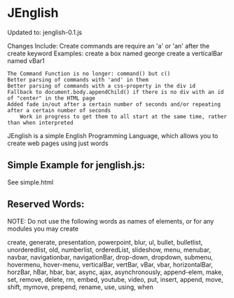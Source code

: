 JEnglish
========

Updated to: jenglish-0.1.js

Changes Include:
	Create commands are require an 'a' or 'an' after the create keyword
	Examples: create a box named george
	          create a verticalBar named vBar1

	The Command Function is no longer: command() but c()
	Better parsing of commands with 'and' in them
	Better parsing of commands with a css-property in the div id
	Fallback to document.body.appendChild() if there is no div with an id of "center" in the HTML page
	Added fade in/out after a certain number of seconds and/or repeating after a certain number of seconds
		Work in progress to get them to all start at the same time, rather than when interpreted
		
	
	

JEnglish is a simple English Programming Language, which allows you to create web pages using just words


Simple Example for jenglish.js:
---------------
See simple.html

Reserved Words:
---------------
NOTE:   Do not use the following words as names of elements, 
            or for any modules you may create

create, generate, presentation, powerpoint, blur, ul, bullet, bulletlist, 
unorderedlist, old, numberlist, orderedList, slideshow, menu, menubar,
navbar, navigationbar, navigationBar, drop-down, dropdown, submenu,
hovermenu, hover-menu, verticalBar, vertBar, vBar, vbar, horizontalBar,
horzBar, hBar, hbar, bar, async, ajax, asynchronously, append-elem, make, 
set, remove, delete, rm, embed, youtube, video, put, insert, append, move,
shift, mymove, prepend, rename, use, using, when
